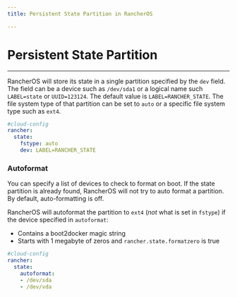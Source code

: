 ```yaml
---
title: Persistent State Partition in RancherOS

---
```


# Persistent State Partition
---

RancherOS will store its state in a single partition specified by the `dev` field.  The field can be a device such as `/dev/sda1` or a logical name such `LABEL=state` or `UUID=123124`.  The default value is `LABEL=RANCHER_STATE`.  The file system type of that partition can be set to `auto` or a specific file system type such as `ext4`.

```yaml
#cloud-config
rancher:
  state:
    fstype: auto
    dev: LABEL=RANCHER_STATE
```

### Autoformat

You can specify a list of devices to check to format on boot. If the state partition is already found, RancherOS will not try to auto format a partition. By default, auto-formatting is off.

RancherOS will autoformat the partition to `ext4` (_not_ what is set in `fstype`) if the device specified in `autoformat`:

* Contains a boot2docker magic string
* Starts with 1 megabyte of zeros and `rancher.state.formatzero` is true


```yaml
#cloud-config
rancher:
  state:
    autoformat:
    - /dev/sda
    - /dev/vda
```
